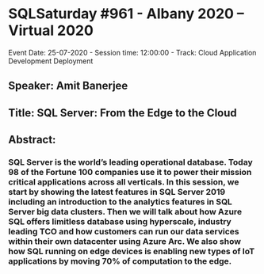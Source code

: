 # SQLSaturday #961 - Albany 2020 – Virtual 2020
Event Date: 25-07-2020 - Session time: 12:00:00 - Track: Cloud Application Development  Deployment
## Speaker: Amit Banerjee
## Title: SQL Server: From the Edge to the Cloud
## Abstract:
### SQL Server is the world’s leading operational database. Today 98 of the Fortune 100 companies use it to power their mission critical applications across all verticals. In this session, we start by showing the latest features in SQL Server 2019 including an introduction to the analytics features in SQL Server big data clusters. Then we will talk about how Azure SQL offers limitless database using hyperscale, industry leading TCO and how customers can run our data services within their own datacenter using Azure Arc. We also show how SQL running on edge devices is enabling new types of IoT applications by moving 70% of computation to the edge.
